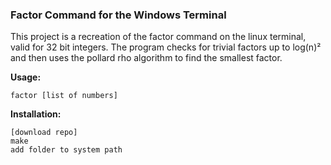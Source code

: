 ### Factor Command for the Windows Terminal  
This project is a recreation of the factor command on the linux terminal, valid for 32 bit integers. The program checks for trivial factors up to log(n)² and then uses the pollard rho algorithm to find the smallest factor.  

**Usage:**  
```
factor [list of numbers]
```

**Installation:**  
```
[download repo]
make
add folder to system path
```
